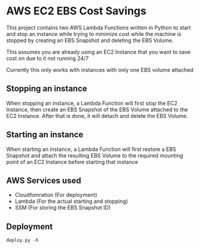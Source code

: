 # AWS EC2 EBS Cost Savings
This project contains two AWS Lambda Functions written in Python to start and stop an instance while trying to minimize cost while the machine is stopped by creating an EBS Snapshot and deleting the EBS Volume.

This assumes you are already using an EC2 Instance that you want to save cost on due to it not running 24/7

Currently this only works with instances with only one EBS volume attached

## Stopping an instance
When stopping an instance, a Lambda Function will first stop the EC2 Instance, then create an EBS Snapshot of the EBS Volume attached to the EC2 Instance. After that is done, it will detach and delete the EBS Volume.

## Starting an instance
When starting an instance, a Lambda Function will first restore a EBS Snapshot and attach the resulting EBS Volume to the required mounting point of an EC2 Instance before starting that instance

## AWS Services used
- Cloudfomration (For deployment)
- Lambda (For the actual starting and stopping)
- SSM (For storing the EBS Snapshot ID)

## Deployment
```
deploy.py -h
```